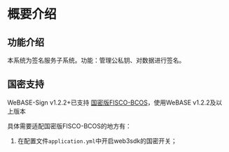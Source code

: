 # 概要介绍

## 功能介绍
本系统为签名服务子系统。功能：管理公私钥、对数据进行签名。

## 国密支持

WeBASE-Sign v1.2.2+已支持 [国密版FISCO-BCOS](https://fisco-bcos-documentation.readthedocs.io/zh_CN/latest/docs/manual/guomi_crypto.html)，使用WeBASE v1.2.2及以上版本

具体需要适配国密版FISCO-BCOS的地方有：
1. 在配置文件`application.yml`中开启web3sdk的国密开关；